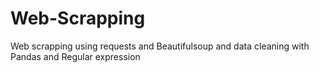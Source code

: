 # Web-Scrapping
Web scrapping using requests and Beautifulsoup and data cleaning with Pandas and Regular expression
